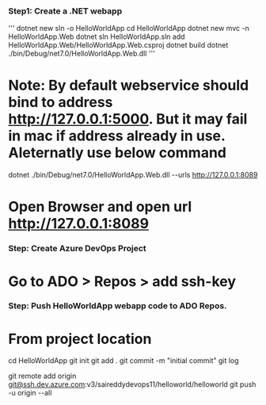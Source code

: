 ### Step1:  Create a .NET webapp
'''
	dotnet new sln -o HelloWorldApp
	cd HelloWorldApp
	dotnet new mvc -n HelloWorldApp.Web
	dotnet  sln  HelloWorldApp.sln add HelloWorldApp.Web/HelloWorldApp.Web.csproj
	dotnet build
	dotnet ./bin/Debug/net7.0/HelloWorldApp.Web.dll
'''
# Note: By default webservice should bind to address http://127.0.0.1:5000. But it may fail in mac if address already in use. Aleternatly use below command

dotnet ./bin/Debug/net7.0/HelloWorldApp.Web.dll --urls http://127.0.0.1:8089
# Open Browser and open url http://127.0.0.1:8089

### Step: Create Azure DevOps Project
# Go to ADO > Repos > add ssh-key
### Step: Push HelloWorldApp webapp code to ADO Repos.
# From project location
cd HelloWorldApp
git init
git add .
git commit -m "initial commit" 
git log

git remote add origin git@ssh.dev.azure.com:v3/saireddydevops11/helloworld/helloworld
git push -u origin --all


